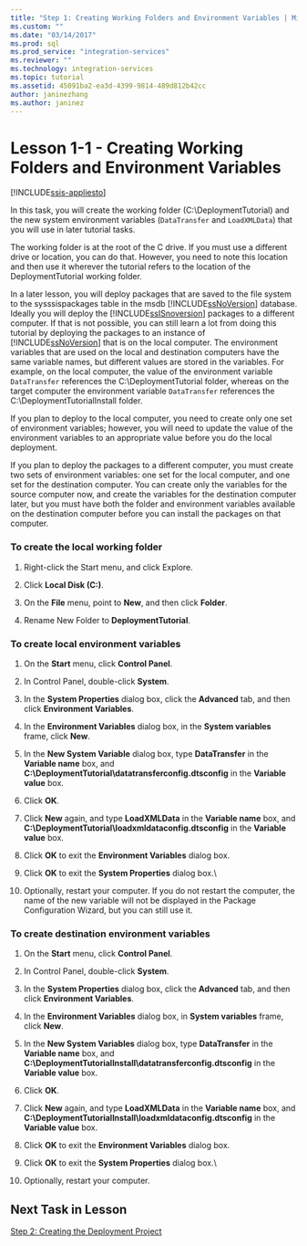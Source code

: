 ```yaml
---
title: "Step 1: Creating Working Folders and Environment Variables | Microsoft Docs"
ms.custom: ""
ms.date: "03/14/2017"
ms.prod: sql
ms.prod_service: "integration-services"
ms.reviewer: ""
ms.technology: integration-services
ms.topic: tutorial
ms.assetid: 45091ba2-ea3d-4399-9814-489d812b42cc
author: janinezhang
ms.author: janinez
---
```

# Lesson 1-1 - Creating Working Folders and Environment Variables

[!INCLUDE[ssis-appliesto](../includes/ssis-appliesto-ssvrpluslinux-asdb-asdw-xxx.md)]


In this task, you will create the working folder (C:\DeploymentTutorial) and the new system environment variables (`DataTransfer` and `LoadXMLData`) that you will use in later tutorial tasks.  
  
The working folder is at the root of the C drive. If you must use a different drive or location, you can do that. However, you need to note this location and then use it wherever the tutorial refers to the location of the DeploymentTutorial working folder.  
  
In a later lesson, you will deploy packages that are saved to the file system to the sysssispackages table in the msdb [!INCLUDE[ssNoVersion](../includes/ssnoversion-md.md)] database. Ideally you will deploy the [!INCLUDE[ssISnoversion](../includes/ssisnoversion-md.md)] packages to a different computer. If that is not possible, you can still learn a lot from doing this tutorial by deploying the packages to an instance of [!INCLUDE[ssNoVersion](../includes/ssnoversion-md.md)] that is on the local computer. The environment variables that are used on the local and destination computers have the same variable names, but different values are stored in the variables. For example, on the local computer, the value of the environment variable `DataTransfer` references the C:\DeploymentTutorial folder, whereas on the target computer the environment variable `DataTransfer` references the C:\DeploymentTutorialInstall folder.  
  
If you plan to deploy to the local computer, you need to create only one set of environment variables; however, you will need to update the value of the environment variables to an appropriate value before you do the local deployment.  
  
If you plan to deploy the packages to a different computer, you must create two sets of environment variables: one set for the local computer, and one set for the destination computer. You can create only the variables for the source computer now, and create the variables for the destination computer later, but you must have both the folder and environment variables available on the destination computer before you can install the packages on that computer.  
  
### To create the local working folder  
  
1.  Right-click the Start menu, and click Explore.  
  
2.  Click **Local Disk (C:)**.  
  
3.  On the **File** menu, point to **New**, and then click **Folder**.  
  
4.  Rename New Folder to **DeploymentTutorial**.  
  
### To create local environment variables  
  
1.  On the **Start** menu, click **Control Panel**.  
  
2.  In Control Panel, double-click **System**.  
  
3.  In the **System Properties** dialog box, click the **Advanced** tab, and then click **Environment Variables**.  
  
4.  In the **Environment Variables** dialog box, in the **System variables** frame, click **New**.  
  
5.  In the **New System Variable** dialog box, type **DataTransfer** in the **Variable name** box, and **C:\DeploymentTutorial\datatransferconfig.dtsconfig** in the **Variable value** box.  
  
6.  Click **OK**.  
  
7.  Click **New** again, and type **LoadXMLData** in the **Variable name** box, and **C:\DeploymentTutorial\loadxmldataconfig.dtsconfig** in the **Variable value** box.  
  
8.  Click **OK** to exit the **Environment Variables** dialog box.  
  
9. Click **OK** to exit the **System Properties** dialog box.\  
  
10. Optionally, restart your computer. If you do not restart the computer, the name of the new variable will not be displayed in the Package Configuration Wizard, but you can still use it.  
  
### To create destination environment variables  
  
1.  On the **Start** menu, click **Control Panel**.  
  
2.  In Control Panel, double-click **System**.  
  
3.  In the **System Properties** dialog box, click the **Advanced** tab, and then click **Environment Variables**.  
  
4.  In the **Environment Variables** dialog box, in **System variables** frame, click **New**.  
  
5.  In the **New System Variables** dialog box, type **DataTransfer** in the **Variable name** box, and **C:\DeploymentTutorialInstall\datatransferconfig.dtsconfig** in the **Variable value** box.  
  
6.  Click **OK**.  
  
7.  Click **New** again, and type **LoadXMLData** in the **Variable name** box, and **C:\DeploymentTutorialInstall\loadxmldataconfig.dtsconfig** in the **Variable value** box.  
  
8.  Click **OK** to exit the **Environment Variables** dialog box.  
  
9. Click **OK** to exit the **System Properties** dialog box.\  
  
10. Optionally, restart your computer.  
  
## Next Task in Lesson  
[Step 2: Creating the Deployment Project](../integration-services/lesson-1-2-creating-the-deployment-project.md)  
  
  
  
